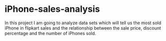 # iPhone-sales-analysis
In this project I am going to analyze data sets which will tell us the most sold iPhone in flipkart sales and the relationship between the sale price, discount percentage and the number of iPhones sold.
